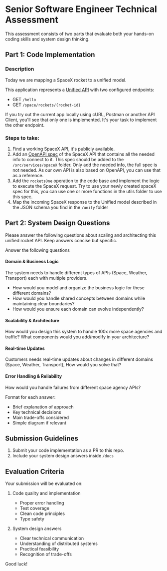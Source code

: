 # Senior Software Engineer Technical Assessment

This assessment consists of two parts that evaluate both your hands-on coding skills and system design thinking.

## Part 1: Code Implementation

### Description

Today we are mapping a SpaceX rocket to a unified model.

This application represents a [Unified API](https://blog.apideck.com/what-is-a-unified-api) with two configured endpoints:

- GET `/hello`
- GET `/space/rockets/{rocket-id}`

If you try out the current app locally using cURL, Postman or another API Client, you'll see that only one is implemented. It's your task to implement the other endpoint.

### Steps to take:

1. Find a working SpaceX API, it's publicly available.
2. Add an [OpenAPI spec](https://swagger.io/specification/) of the SpaceX API that contains all the needed info to connect to it. This spec should be added to the `/src/services/spaceX` folder. Only add the needed info, the full spec is not needed. As our own API is also based on OpenAPI, you can use that as a reference.
3. Add the `rocketsOne` operation to the code base and implement the logic to execute the SpaceX request. Try to use your newly created spaceX spec for this, you can use one or more functions in the utils folder to use this spec.
4. Map the incoming SpaceX response to the Unified model described in the JSON schema you find in the `/unify` folder


## Part 2: System Design Questions

Please answer the following questions about scaling and architecting this unified rocket API. Keep answers concise but specific.

Answer the following questions

#### **Domain & Business Logic**

The system needs to handle different types of APIs (Space, Weather, Transport) each with multiple providers.
  - How would you model and organize the business logic for these different domains?
  - How would you handle shared concepts between domains while maintaining clear boundaries?
   - How would you ensure each domain can evolve independently?


#### **Scalability & Architecture**

How would you design this system to handle 100x more space agencies and traffic? What components would you add/modify in your architecture?

#### **Real-time Updates**

Customers needs real-time updates about changes in different domains (Space, Weather, Transport), How would you solve that?


#### **Error Handling & Reliability**

How would you handle failures from different space agency APIs?


Format for each answer:
- Brief explanation of approach
- Key technical decisions
- Main trade-offs considered
- Simple diagram if relevant

## Submission Guidelines

1. Submit your code implementation as a PR to this repo.
2. Include your system design answers inside `/docs`

## Evaluation Criteria

Your submission will be evaluated on:
1. Code quality and implementation
   - Proper error handling
   - Test coverage
   - Clean code principles
   - Type safety

2. System design answers
   - Clear technical communication
   - Understanding of distributed systems
   - Practical feasibility
   - Recognition of trade-offs

Good luck!